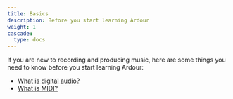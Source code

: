 ```yaml
---
title: Basics
description: Before you start learning Ardour
weight: 1
cascade:
  type: docs
---
```


If you are new to recording and producing music, here are some things you need to know before you start learning Ardour:

- [What is digital audio?](basics/audio/)
- [What is MIDI?](basics/midi/)
